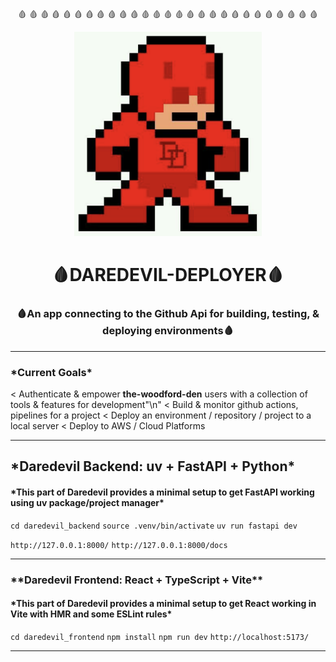 <div display="flex">
  <p align="center" flex="1">🩸 🩸 🩸 🩸 🩸 🩸 🩸 🩸 🩸 🩸 🩸 🩸 🩸 🩸 🩸 🩸 🩸 🩸 🩸 🩸 🩸 🩸 🩸 🩸 🩸 🩸 🩸 </p>
</div>
<p align="center" flex="1">
  <a href="https://github.com/the-woodford-den/daredevil-deployer">
    <img src="https://raw.githubusercontent.com/the-woodford-den/daredevil-deployer/main/daredevil_frontend/src/assets/dd-pixel.png?raw=true" alt="Pixel Daredevil" width="300" />
  </a>
</p>

<h1 align="center">🩸DAREDEVIL-DEPLOYER🩸</h1>
<h3 align="center">🩸An app connecting to the Github Api for building, testing, & deploying environments🩸</h3>

---

<h3 align="left">*Current Goals*</h3>
<p align="left">

< Authenticate & empower **the-woodford-den** users with a collection of tools & features for development"\n"
< Build & monitor github actions, pipelines for a project
< Deploy an environment / repository / project to a local server
< Deploy to AWS / Cloud Platforms

</p>

---

<h2 align="left"> *Daredevil Backend: uv + FastAPI + Python* </h2>
<h4 align="left"> *This part of Daredevil provides a minimal setup to get FastAPI working using uv package/project manager* </h4>

`cd daredevil_backend`
`source .venv/bin/activate`
`uv run fastapi dev`

`http://127.0.0.1:8000/`
`http://127.0.0.1:8000/docs`

---

<h3> **Daredevil Frontend: React + TypeScript + Vite** </h3>
<h4 align="left"> *This part of Daredevil provides a minimal setup to get React working in Vite with HMR and some ESLint rules* </h4>

`cd daredevil_frontend`
`npm install`
`npm run dev`
`http://localhost:5173/`

---

